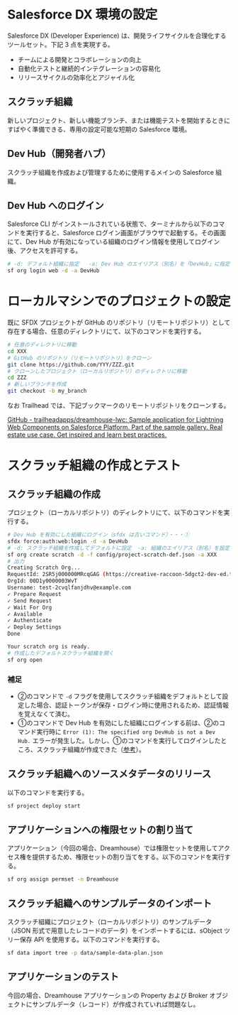 # **Salesforce DX 環境の設定**
Salesforce DX (Developer Experience) は、開発ライフサイクルを合理化するツールセット。下記 3 点を実現する。

- チームによる開発とコラボレーションの向上
- 自動化テストと継続的インテグレーションの容易化
- リリースサイクルの効率化とアジャイル化

## スクラッチ組織
新しいプロジェクト、新しい機能ブランチ、または機能テストを開始するときにすばやく準備できる、専用の設定可能な短期の Salesforce 環境。

## Dev Hub（開発者ハブ）
スクラッチ組織を作成および管理するために使用するメインの Salesforce 組織。

## Dev Hub へのログイン
Salesforce CLI がインストールされている状態で、ターミナルから以下のコマンドを実行すると、Salesforce ログイン画面がブラウザで起動する。その画面にて、Dev Hub が有効になっている組織のログイン情報を使用してログイン後、アクセスを許可する。

```bash
# -d: デフォルト組織に指定   -a: Dev Hub のエイリアス（別名）を「DevHub」に指定
sf org login web -d -a DevHub
```

# ローカルマシンでのプロジェクトの設定
既に SFDX プロジェクトが GitHub のリポジトリ（リモートリポジトリ）として存在する場合、任意のディレクトリにて、以下のコマンドを実行する。

```bash
# 任意のディレクトリに移動
cd XXX
# GitHub のリポジトリ（リモートリポジトリ）をクローン
git clone https://github.com/YYY/ZZZ.git
# クローンしたプロジェクト（ローカルリポジトリ）のディレクトリに移動
cd ZZZ
# 新しいブランチを作成
git checkout -b my_branch
```

なお Trailhead では、下記ブックマークのリモートリポジトリをクローンする。

[GitHub - trailheadapps/dreamhouse-lwc: Sample application for Lightning Web Components on Salesforce Platform. Part of the sample gallery. Real estate use case. Get inspired and learn best practices.](https://github.com/trailheadapps/dreamhouse-lwc/tree/main)

# スクラッチ組織の作成とテスト
## スクラッチ組織の作成
プロジェクト（ローカルリポジトリ）のディレクトリにて、以下のコマンドを実行する。

```bash
# Dev Hub を有効にした組織にログイン（sfdx は古いコマンド）・・・①
sfdx force:auth:web:login -d -a DevHub
# -d: スクラッチ組織を作成してデフォルトに設定  -a: 組織のエイリアス（別名）を設定・・・②
sf org create scratch -d -f config/project-scratch-def.json -a XXX
# 出力
Creating Scratch Org... 
RequestId: 2SR5j000000MRcqGAG (https://creative-raccoon-5dgct2-dev-ed.trailblaze.my.salesforce.com/2SR5j000000MRcqGAG)
OrgId: 00D1y0000003WvT 
Username: test-2cvqlfanjdhv@example.com 
✓ Prepare Request
✓ Send Request
✓ Wait For Org
✓ Available
✓ Authenticate
✓ Deploy Settings
Done

Your scratch org is ready.
# 作成したデフォルトスクラッチ組織を開く
sf org open
```

### 補足
- ②のコマンドで `-d` フラグを使用してスクラッチ組織をデフォルトとして設定した場合、認証トークンが保存・ログイン時に使用されるため、認証情報を覚えなくて済む。
- ①のコマンドで Dev Hub を有効にした組織にログインする前は、②のコマンド実行時に `Error (1): The specified org DevHub is not a Dev Hub.` エラーが発生した。しかし、①のコマンドを実行してログインしたところ、スクラッチ組織が作成できた（[参考](https://qiita.com/Keiji_otsubo/items/34ba9e461a774f25641d)）。

## スクラッチ組織へのソースメタデータのリリース
以下のコマンドを実行する。

```bash
sf project deploy start
```

## アプリケーションへの権限セットの割り当て
アプリケーション（今回の場合、Dreamhouse）では権限セットを使用してアクセス権を提供するため、権限セットの割り当てをする。以下のコマンドを実行する。

```bash
sf org assign permset -n Dreamhouse
```

## スクラッチ組織へのサンプルデータのインポート
スクラッチ組織にプロジェクト（ローカルリポジトリ）のサンプルデータ（JSON 形式で用意したレコードのデータ）をインポートするには、sObject ツリー保存 API を使用する。以下のコマンドを実行する。

```bash
sf data import tree -p data/sample-data-plan.json
```

## アプリケーションのテスト
今回の場合、Dreamhouse アプリケーションの Property および Broker オブジェクトにサンプルデータ（レコード）が作成されていれば問題なし。